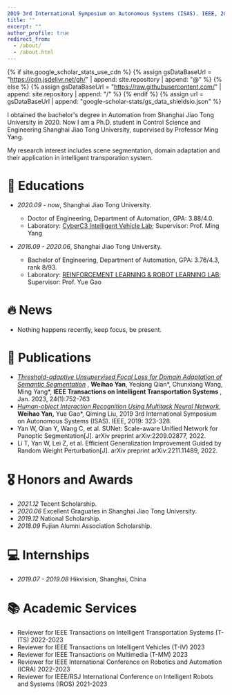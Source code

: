 ```yaml
---
2019 3rd International Symposium on Autonomous Systems (ISAS). IEEE, 2019: 323-328.2019 3rd International Symposium on Autonomous Systems (ISAS). IEEE, 2019: 323-328.permalink: /
title: ""
excerpt: ""
author_profile: true
redirect_from: 
  - /about/
  - /about.html
---
```

{% if site.google_scholar_stats_use_cdn %}
{% assign gsDataBaseUrl = "https://cdn.jsdelivr.net/gh/" | append: site.repository | append: "@" %}
{% else %}
{% assign gsDataBaseUrl = "https://raw.githubusercontent.com/" | append: site.repository | append: "/" %}
{% endif %}
{% assign url = gsDataBaseUrl | append: "google-scholar-stats/gs_data_shieldsio.json" %}

<span class='anchor' id='about-me'></span>

I obtained the bachelor's degree in Automation from Shanghai Jiao Tong University in 2020. Now I am a Ph.D. student in Control Science and Engineering Shanghai Jiao Tong University, supervised by Professor Ming Yang.

My research interest includes scene segmentation, domain adaptation and their application in intelligent transporation system.

# 📖 Educations

- *2020.09 - now*, 	Shanghai Jiao Tong University.

  - Doctor of Engineering, Department of Automation, GPA: 3.88/4.0.

  * Laboratory: [CyberC3 Intelligent Vehicle Lab](https://cyberc3.sjtu.edu.cn/); Supervisor: Prof. Ming Yang
- *2016.09 - 2020.06*, 	Shanghai Jiao Tong University.

  - Bachelor of Engineering, Department of Automation, GPA: 3.76/4.3, rank 8/93.

  * Laboratory: [REINFORCEMENT LEARNING &amp; ROBOT LEARNING LAB](https://gaoyue.sjtu.edu.cn/index.html); Supervisor: Prof. Yue Gao

# 🔥 News

- Nothing happens recently, keep focus, be present.

# 📝 Publications

* *[Threshold-adaptive Unsupervised Focal Loss for Domain Adaptation of Semantic Segmentation](https://ieeexplore.ieee.org/abstract/document/9916201/)* , **Weihao Yan**, Yeqiang Qian*, Chunxiang Wang, Ming Yang*,  **IEEE Transactions on Intelligent Transportation Systems** , Jan. 2023, 24(1):752-763
* *[Human-object Interaction Recognition Using Multitask Neural Network](https://ieeexplore.ieee.org/abstract/document/8757767)*, **Weihao Yan,** Yue Gao*, Qiming Liu, 2019 3rd International Symposium on Autonomous Systems (ISAS). IEEE, 2019: 323-328.
* Yan W, Qian Y, Wang C, et al. SUNet: Scale-aware Unified Network for Panoptic Segmentation[J]. arXiv preprint arXiv:2209.02877, 2022.
* Li T, Yan W, Lei Z, et al. Efficient Generalization Improvement Guided by Random Weight Perturbation[J]. arXiv preprint arXiv:2211.11489, 2022.

# 🎖 Honors and Awards

- *2021.12* Tecent Scholarship.
- *2020.06* Excellent Graguates in Shanghai Jiao Tong University.
- *2019.12* National Scholarship.
- *2018.09* Fujian Alumni Association Scholarship.

# 💻 Internships

* *2019.07 - 2019.08* Hikvision, Shanghai, China

# 📚 Academic Services

* Reviewer for IEEE Transactions on Intelligent Transportation Systems (T-ITS) 2022-2023
* Reviewer for IEEE Transactions on Intelligent Vehicles (T-IV) 2023
* Reviewer for IEEE Transactions on Multimedia (T-MM) 2023
* Reviewer for IEEE International Conference on Robotics and Automation (ICRA) 2022-2023
* Reviewer for IEEE/RSJ International Conference on Intelligent Robots and Systems (IROS) 2021-2023
